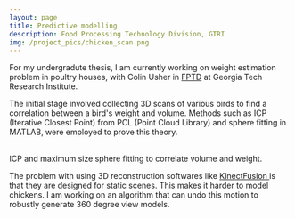 ```yaml
---
layout: page
title: Predictive modelling
description: Food Processing Technology Division, GTRI
img: /project_pics/chicken_scan.png
---
```


For my undergradute thesis, I am currently working on weight estimation problem in poultry houses,
with Colin Usher in <a href="http://www.fptd.gatech.edu/robotics/grobot.html" target="blank"> FPTD</a>
at Georgia Tech Research Institute.

The initial stage involved collecting 3D scans of various birds to find a correlation
between a bird's weight and volume. Methods such as ICP (Iterative Closest Point) from
PCL (Point Cloud Library) and sphere fitting in MATLAB, were employed to prove this theory.

<div class="img_row">
	<img class="col two" src="{{ site.baseurl }}/project_pics/icp.png" alt="" title="ICP matching"/>
	<img class="col one" src="{{ site.baseurl }}/project_pics/sphere_fit.png" alt="" title="Sphere fitting"/>
</div>
<div class="col three caption">
	ICP and maximum size sphere fitting to correlate volume and weight.
</div>


The problem with using 3D reconstruction softwares like
<a href="https://msdn.microsoft.com/en-us/library/dn188670.aspx" target="blank"> KinectFusion </a>
is that they are designed for static scenes. This makes it harder to model chickens. I am working on an
algorithm that can undo this motion to robustly generate 360 degree view models.

